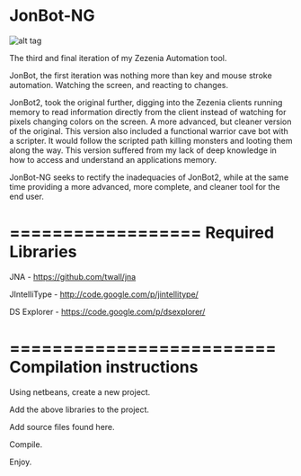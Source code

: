 JonBot-NG
=========

![alt tag](http://i.imgur.com/NSAIqpq.png)


The third and final iteration of my Zezenia Automation tool.

JonBot, the first iteration was nothing more than key and mouse stroke automation. Watching the screen, and reacting to
changes.

JonBot2, took the original further, digging into the Zezenia clients running memory to read information directly
from the client instead of watching for pixels changing colors on the screen. A more advanced, but cleaner version
of the original. This version also included a functional warrior cave bot with a scripter. It would follow the
scripted path killing monsters and looting them along the way. This version suffered from my lack of deep knowledge
in how to access and understand an applications memory.

JonBot-NG seeks to rectify the inadequacies of JonBot2, while at the same time providing a more advanced, more 
complete, and cleaner tool for the end user.


==================
Required Libraries
==================
JNA - https://github.com/twall/jna

JIntelliType - http://code.google.com/p/jintellitype/

DS Explorer - https://code.google.com/p/dsexplorer/


=========================
Compilation instructions
=========================

Using netbeans, create a new project.

Add the above libraries to the project.

Add source files found here.

Compile.

Enjoy.
